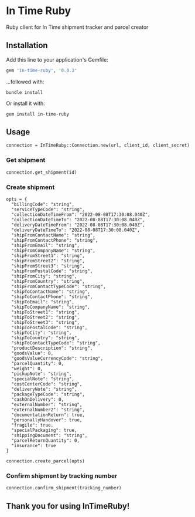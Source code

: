 # In Time Ruby
Ruby client for In Time shipment tracker and parcel creator

## Installation
Add this line to your application's Gemfile:

```ruby
gem 'in-time-ruby', '0.0.3'
```

...followed with:
```
bundle install
```

Or install it with:
```
gem install in-time-ruby
```

## Usage
```
connection = InTimeRuby::Connection.new(url, client_id, client_secret)
```

### Get shipment

```
connection.get_shipment(id)
```

### Create shipment

```
opts = {
  "billingCode": "string",
  "serviceTypeCode": "string",
  "collectionDateTimeFrom": "2022-08-08T17:30:08.040Z",
  "collectionDateTimeTo": "2022-08-08T17:30:08.040Z",
  "deliveryDateTimeFrom": "2022-08-08T17:30:08.040Z",
  "deliveryDateTimeTo": "2022-08-08T17:30:08.040Z",
  "shipFromContactName": "string",
  "shipFromContactPhone": "string",
  "shipFromEmail": "string",
  "shipFromCompanyName": "string",
  "shipFromStreet1": "string",
  "shipFromStreet2": "string",
  "shipFromStreet3": "string",
  "shipFromPostalCode": "string",
  "shipFromCity": "string",
  "shipFromCountry": "string",
  "shipFromContactTypeCode": "string",
  "shipToContactName": "string",
  "shipToContactPhone": "string",
  "shipToEmail": "string",
  "shipToCompanyName": "string",
  "shipToStreet1": "string",
  "shipToStreet2": "string",
  "shipToStreet3": "string",
  "shipToPostalCode": "string",
  "shipToCity": "string",
  "shipToCountry": "string",
  "shipToContactTypeCode": "string",
  "productDescription": "string",
  "goodsValue": 0,
  "goodsValueCurrencyCode": "string",
  "parcelQuantity": 0,
  "weight": 0,
  "pickupNote": "string",
  "specialNote": "string",
  "costCenterCode": "string",
  "deliveryNote": "string",
  "packageTypeCode": "string",
  "cashOnDelivery": 0,
  "externalNumber": "string",
  "externalNumber2": "string",
  "documentationReturn": true,
  "personallyHandover": true,
  "fragile": true,
  "specialPackaging": true,
  "shippingDocument": "string",
  "parcelReturnQuantity": 0,
  "insurance": true
}

connection.create_parcel(opts)
```

### Confirm shipment by tracking number

```
connection.confirm_shipment(tracking_number)
```


## Thank you for using InTimeRuby!


